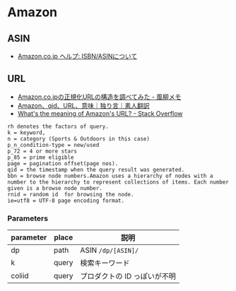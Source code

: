 # Amazon

## ASIN

- [Amazon.co.jp ヘルプ: ISBN/ASINについて](https://www.amazon.co.jp/gp/help/customer/display.html?nodeId=201889580)

## URL

- [Amazon.co.jpの正規化URLの構造を調べてみた - 風柳メモ](https://memo.furyutei.work/entry/20141018/1413593100)
- [Amazon、qid、URL、意味｜独り言｜素人翻訳](http://goutou.mamagoto.com/%E7%8B%AC%E3%82%8A%E8%A8%80/amazon%E3%80%81qid%E3%80%81url%E3%80%81%E6%84%8F%E5%91%B3)
- [What's the meaning of Amazon's URL? - Stack Overflow](https://stackoverflow.com/questions/20610070/whats-the-meaning-of-amazons-url/40978204)
```
rh denotes the factors of query.
k = keyword,
n = category (Sports & Outdoors in this case)
p_n_condition-type = new/used
p_72 = 4 or more stars
p_85 = prime eligible
page = pagination offset(page nos).
qid = the timestamp when the query result was generated.
bbn = browse node numbers.Amazon uses a hierarchy of nodes with a number to the hierarchy to represent collections of items. Each number given is a browse node number.
rnid = random id  for browsing the node.
ie=utf8 = UTF-8 page encoding format.
```

### Parameters

|parameter|place|説明|
|---|---|---|
|dp|path|ASIN `/dp/[ASIN]/`|
|k|query|検索キーワード|
|coliid|query|プロダクトの ID っぽいが不明|
